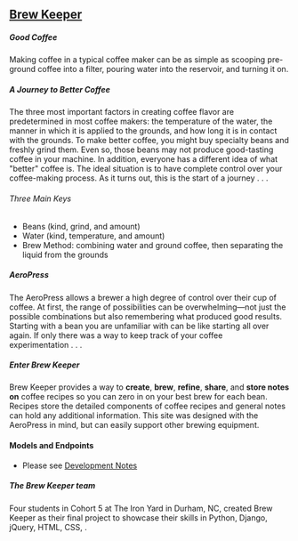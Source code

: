 ## [Brew Keeper](http://www.brew-keeper.com)


##### Good Coffee
Making coffee in a typical coffee maker can be as simple as scooping pre-ground coffee into a filter, pouring water into the reservoir, and turning it on.

##### A Journey to Better Coffee
The three most important factors in creating coffee flavor are predetermined in most coffee makers: the temperature of the water, the manner in which it is applied to the grounds, and how long it is in contact with the grounds. To make better coffee, you might buy specialty beans and freshly grind them. Even so, those beans may not produce good-tasting coffee in your machine. In addition, everyone has a different idea of what "better" coffee is. The ideal situation is to have complete control over your coffee-making process. As it turns out, this is the start of a journey&nbsp;.&nbsp;.&nbsp;.

###### Three Main Keys
* Beans (kind, grind, and amount)
* Water (kind, temperature, and amount)
* Brew Method: combining water and ground coffee, then separating the liquid from the grounds

##### AeroPress
The AeroPress allows a brewer a high degree of control over their cup of coffee. At first, the range of possibilities can be overwhelming—not just the possible combinations but also remembering what produced good results. Starting with a bean you are unfamiliar with can be like starting all over again. If only there was a way to keep track of your coffee experimentation&nbsp;.&nbsp;.&nbsp;.

##### Enter Brew Keeper
Brew Keeper provides a way to **create**, **brew**, **refine**, **share**, and **store notes on** coffee recipes so you can zero in on your best brew for each bean. Recipes store the detailed components of coffee recipes and general notes can hold any additional information. This site was designed with the AeroPress in mind, but can easily support other brewing equipment.

#### Models and Endpoints
* Please see [Development Notes](https://github.com/Brew-Keeper/brew-keeper-api/wiki/Development-Notes)

##### The Brew Keeper team
Four students in Cohort 5 at The Iron Yard in Durham, NC, created Brew Keeper as their final project to showcase their skills in Python, Django, jQuery, HTML, CSS, .
